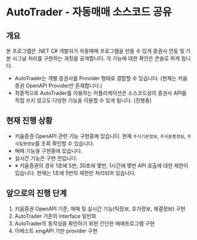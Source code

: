 # AutoTrader - 자동매매 소스코드 공유

## 개요

본 프로그램은 .NET C# 개발자가 자동매매 프로그램을 만들 수 있게 증권사 연동 및 기본 시그널 처리를 구현하는 과정을 공개합니다.
각 기능에 대한 확인은 콘솔로 하게 됩니다.

- AutoTrader는 개별 증권사를 Provider 형태로 결합할 수 있습니다. (현재는 키움증권 OpenAPI Provider만 존재합니다.)
- 최종적으로 AutoTrader를 이용하는 어플리케이션은 소스코드상의 증권사 API를 직접 쓰지 않고도 다양한 기능을 이용할 수 있게 됩니다. (진행중)

## 현재 진행 상황

- 키움증권 OpenAPI 관련 기능 구현중에 있습니다. 현재 `주식기본정보`, `주식분봉정보`, `주식일봉정보`를 조회 확인할 수 있습니다.
- 매매 기능을 구현중에 있습니다.
- 실시간 기능은 구현 전입니다.
- ※ 키움증권의 경우 1초에 5번, 30초에 몇번, 1시간에 몇번 API 호출에 대한 제한이 있습니다. 현재는 1초에 5번의 제한만 처리되어 있습니다.

## 앞으로의 진행 단계
1. 키음증권 OpenAPI 기준, 매매 및 실시간 기능(틱정보, 호가정보, 체결정보) 구현
1. AutoTrader 기준의 interface 일반화
1. AutoTrader의 동작성을 확인하기 위한 간단한 매매프로그램 구현
1. 이베스트 xingAPI 기반 provider 구현

